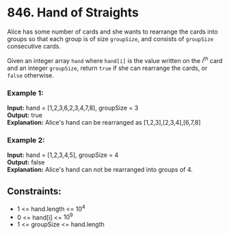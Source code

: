 # 846. Hand of Straights

Alice has some number of cards and she wants to rearrange the cards into groups so that each group is of size `groupSize`, and consists of `groupSize` consecutive cards.

Given an integer array `hand` where `hand[i]` is the value written on the $i^{th}$ card and an integer `groupSize`, return `true` if she can rearrange the cards, or `false` otherwise.

### Example 1:
**Input:** hand = [1,2,3,6,2,3,4,7,8], groupSize = 3  
**Output:** true  
**Explanation:** Alice's hand can be rearranged as [1,2,3],[2,3,4],[6,7,8]  

### Example 2:
**Input:** hand = [1,2,3,4,5], groupSize = 4  
**Output:** false  
**Explanation:** Alice's hand can not be rearranged into groups of 4.

## Constraints:
- 1 <= hand.length <= $10^4$
- 0 <= hand[i] <= $10^9$
- 1 <= groupSize <= hand.length